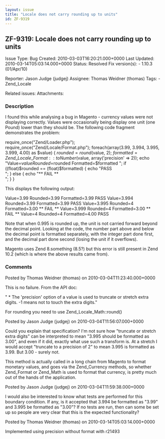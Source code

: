 ```yaml
---
layout: issue
title: "Locale does not carry rounding up to units"
id: ZF-9319
---
```


ZF-9319: Locale does not carry rounding up to units
---------------------------------------------------

 Issue Type: Bug Created: 2010-03-03T16:20:21.000+0000 Last Updated: 2010-03-14T05:03:14.000+0000 Status: Resolved Fix version(s): - 1.10.3 (01/Apr/10)
 
 Reporter:  Jason Judge (judgej)  Assignee:  Thomas Weidner (thomas)  Tags: - Zend\_Locale
 
 Related issues: 
 Attachments: 
### Description

I found this while analysing a bug in Magento - currency values were not displaying correctly. Values were occasionally being display one unit (one Pound) lower than they should be. The following code fragment demonstrates the problem:

require\_once("Zend/Loader.php"); require\_once("Zend/Locale/Format.php"); foreach(array(3.99, 3.994, 3.995, 3.999, 4.00) as $value) { $rounded = round($value, 2); $formatted = Zend\_Locale\_Format::toNumber($value, array('precision' => 2)); echo "Value=$value Rounded=$rounded Formatted=$formatted "; if ((float)$rounded == (float)$formatted) { echo "PASS  
"; } else { echo "\*\* FAIL \*\*  
"; } }

This displays the following output:

Value=3.99 Rounded=3.99 Formatted=3.99 PASS Value=3.994 Rounded=3.99 Formatted=3.99 PASS Value=3.995 Rounded=4 Formatted=3.00 \*\* FAIL \*\* Value=3.999 Rounded=4 Formatted=3.00 \*\* FAIL \*\* Value=4 Rounded=4 Formatted=4.00 PASS

Note that when 0.995 is rounded up, the unit is not carried forward beyond the decimal point. Looking at the code, the number part above and below the decimal point is formatted separately, with the integer part done first, and the decimal part done second (losing the unit if it overflows).

Magento uses Zend 8.something (8.5?) but this error is still present in Zend 10.2 (which is where the above results came from).

 

 

### Comments

Posted by Thomas Weidner (thomas) on 2010-03-04T11:23:40.000+0000

This is no failure. From the API doc:

" \* The 'precision' option of a value is used to truncate or stretch extra digits. -1 means not to touch the extra digits."

For rounding you need to use Zend\_Locale\_Math::round()

 

 

Posted by Jason Judge (judgej) on 2010-03-04T11:56:07.000+0000

Could you explain that specification? I'm not sure how "truncate or stretch extra digits" can be interpreted to mean "3.995 should be formatted as 3.00", and even if it did, exactly what use such a transform is. At a stretch I would accept "truncate to a precision of 2" to mean 3.995 is formatted as 3.99. But 3.00 - surely not.

This method is actually called in a long chain from Magento to format monetary values, and goes via the Zend\_Currency methods, so whether Zend\_Format or Zend\_Math is used to format that currency, is pretty much out of the hands of the application.

 

 

Posted by Jason Judge (judgej) on 2010-03-04T11:59:38.000+0000

I would also be interested to know what tests are performed for this boundary condition. If any, is it accepted that 3.994 be formatted as "3.99" and 3.995 be formatted as "3.00"? If no tests are run, then can some be set up so people are very clear that this is the expected functionality?

 

 

Posted by Thomas Weidner (thomas) on 2010-03-14T05:03:14.000+0000

Implemented using precision without format with r21493

 

 